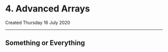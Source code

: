 # 4. Advanced Arrays
Created Thursday 16 July 2020



*****


Something or Everything
-----------------------

